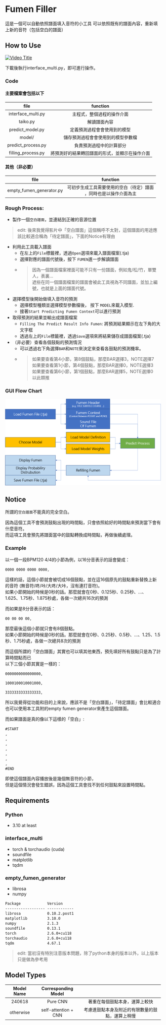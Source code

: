 # Fumen Filler
這是一個可以自動依照譜面填入音符的小工具
可以依照既有的譜面內容，重新填上新的音符（包括空白的譜面）

## How to Use
[![Video Title](https://img.youtube.com/vi/6VgpX50gQfA/maxresdefault.jpg)](https://youtu.be/6VgpX50gQfA)

下載後執行interface_multi.py，即可進行操作。

### Code
#### 主要檔案會包括以下
| file | function |
| :-----------: |:-------------:|
| interface_multi.py | 主程式，整個過程的操作介面 |
| taiko.py           | 解讀譜面內容 |
| predict_model.py   | 定義預測過程會會使用到的模型 |
| model/             | 儲存預測過程會會使用到的模型參數檔 |
| predict_process.py | 負責預測過程中的計算部分 |
| filling_process.py | 將預測好的結果轉回譜面的形式，並顯示在操作介面 |

#### 其他（非必要）
| file | function |
| :-----------: |:-------------:|
| empty_fumen_generator.py | 可初步生成工具需要使用的空白（待定）譜面<br>，同時也是以操作介面為主 |

### Rough Process:
* 製作一個`空白譜面`，並連結到正確的音源位置
> edit: 後來我覺得影片中「空白譜面」這個稱呼不太對，這個譜面的用途應該比較適合稱為「待定譜面」，下面的Notice有理由
* 利用此工具載入譜面
  * 在左上的`File`標籤裡，透過`Open`選項來載入譜面檔案(.tja)
  * 選擇對應的譜面代號後，按下 `FUMEN`進一步解讀譜面
  * > 因為一個譜面檔案裡面可能不只有一份譜面，例如鬼/松/竹，單雙人，表裏...<br>
      遮些在同一個譜面檔案的譜面會被此工具視為不同譜面，並加上編號，也就是上面的譜面代號。
* 選擇模型後開始做填入音符的預測
  * 選擇模型種類並選擇模型參數檔後， 按下 `MODEL`來載入模型.
  * 接著`Start Predicting Fumen Context`可以進行預測
* 取得預測的結果並輸出成譜面檔案
  * `Filling The Predict Result Info Fumen`: 將預測結果顯示在左下角的大文字框
  * 透過左上的`File`標籤裡，透過`Save`選項來將結果儲存成譜面檔案(.tja)
* （非必要）查看各個鼓點的預測情況
  * 可以透過右下角選擇`BAR`和`NOTE`來決定來查看各鼓點的預測機率。
  * > 如果要查看第4小節，第8個鼓點，那麼BAR選擇3，NOTE選擇7 <br>
    > 如果要查看第1小節，第4個鼓點，那麼BAR選擇0，NOTE選擇3 <br>
    > 如果要查看第6小節，第1個鼓點，那麼BAR選擇5，NOTE選擇0 <br>
    > 以此類推

### GUI Flow Chart
![This is an alt text.](/img/gui_flow_chart.png "Flow Chart")

## Notice
所謂的`空白譜面`不能真的完全空白。

因為這個工具不會預測鼓點出現的時間點，只會依照給好的時間點來預測當下會有什麼音符。<br>
而這項工具會預先將譜面當中的鼓點轉換成時間點，再做後續處理。

### Example
以一個一段BPM120 4/4的小節為例，以16分音表示的話會變成：
```
0000 0000 0000 0000,
```
這樣的話，這個小節就會被切成16個鼓點，並在這16個原先的鼓點重新替換上新的音符 (無音符/咚/咔/大咚/大咔，沒有連打音符)。<br>
如果小節開始的時候是0秒的話。那麼就會在0秒、0.125秒、0.25秒、...、1.625、1.75秒、1.875秒處，各做一次總共16次的預測

而如果是8分音表示的話：
```
00 00 00 00,
```
那麼最後這個小節就只會有8個鼓點。<br>
如果小節開始的時候是0秒的話。那麼就會在0秒、0.25秒、0.5秒、...、1.25、1.5秒、1.75秒處，各做一次總共8次的預測

而這個所謂的「空白譜面」其實也可以填其他東西，預先填好所有鼓點只是為了計算時間點而已<br>
以下三個小節其實是一樣的：
```
0000000000000000,
```
```
1000100010001000,
```
```
3333333333333333,
```
所以我覺得從功能和目的上來說，應該不是「空白譜面」，「待定譜面」會比較適合<br>
也可以使用本工具附的empty fumen generator來產生這個譜面。

而如果譜面是真的像以下這樣的「空白」:
```
#START
,
,
,
,
,
,
,
#END
```
即使這個譜面內容播放後是幾個無音符的小節，<br>
但是這個情況會發生錯誤，因為這個工具會找不到任何鼓點來設置時間點。

## Requirements
### Python
* 3.10 at least
### interface_multi
* torch & torchaudio (cuda)
* soundfile
* matplotlib
* tqdm
### empty_fumen_generator
* librosa
* numpy

```
Package            Version
------------------ ------------
librosa            0.10.2.post1
matplotlib         3.10.0
numpy              2.1.3
soundfile          0.13.1
torch              2.6.0+cu118
torchaudio         2.6.0+cu118
tqdm               4.67.1
```
> edit: 當初沒有特別注意版本問題，除了python本身的版本以外，以上版本只是做為參考用

## Model Types
| Model Name | Corresponding Model |  |
| :-----------: |:-------------:|:-------------:|
| 240618        | Pure CNN      | 著重在每個鼓點本身，運算上較快 |
| otherwise     | self-attention + CNN| 考慮進鼓點本身及附近的有限數量的鼓點，運算上稍慢 |

